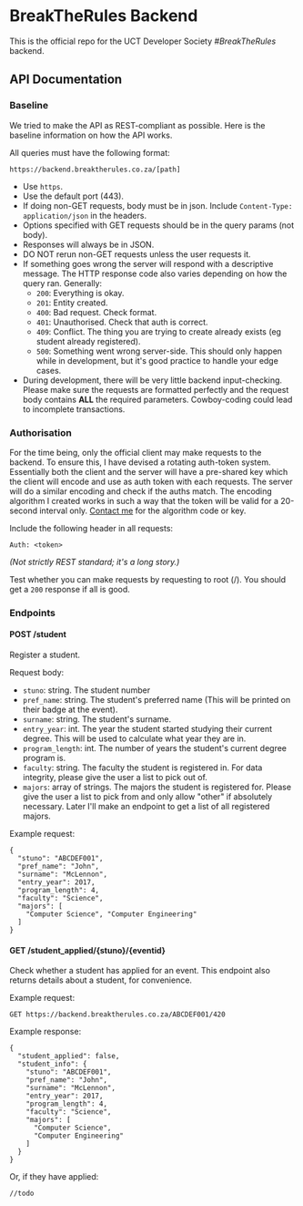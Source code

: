# BreakTheRules Backend

This is the official repo for the UCT Developer Society *\#BreakTheRules* backend.

## API Documentation

### Baseline

We tried to make the API as REST-compliant as possible. Here is the baseline information on how the API works.

All queries must have the following format:

    https://backend.breaktherules.co.za/[path]
    
- Use `https`.
- Use the default port (443).
- If doing non-GET requests, body must be in json. Include `Content-Type: application/json` in the headers.
- Options specified with GET requests should be in the query params (not body).
- Responses will always be in JSON.
- DO NOT rerun non-GET requests unless the user requests it.
- If something goes wrong the server will respond with a descriptive message. The HTTP response code also varies depending on how the query ran. Generally:
    - `200`: Everything is okay.
    - `201`: Entity created.
    - `400`: Bad request. Check format.
    - `401`: Unauthorised. Check that auth is correct.
    - `409`: Conflict. The thing you are trying to create already exists (eg student already registered).
    - `500`: Something went wrong server-side. This should only happen while in development, but it's good practice to handle your edge cases.
- During development, there will be very little backend input-checking. Please make sure the requests are formatted perfectly and the request body contains **ALL** the required parameters. Cowboy-coding could lead to incomplete transactions.

### Authorisation

For the time being, only the official client may make requests to the backend. To ensure this, I have devised a rotating auth-token system. Essentially both the client and the server will have a pre-shared key which the client will encode and use as auth token with each requests. The server will do a similar encoding and check if the auths match. The encoding algorithm I created works in such a way that the token will be valid for a 20-second interval only. [Contact me](mailto:george@rauten.co.za) for the algorithm code or key.

Include the following header in all requests:

    Auth: <token>
    
*(Not strictly REST standard; it's a long story.)*

Test whether you can make requests by requesting to root (/). You should get a `200` response if all is good.

### Endpoints

#### POST /student

Register a student.

Request body:

- `stuno`: string. The student number
- `pref_name`: string. The student's preferred name (This will be printed on their badge at the event).
- `surname`: string. The student's surname.
- `entry_year`: int. The year the student started studying their current degree. This will be used to calculate what year they are in.
- `program_length`: int. The number of years the student's current degree program is.
- `faculty`: string. The faculty the student is registered in. For data integrity, please give the user a list to pick out of.
- `majors`: array of strings. The majors the student is registered for. Please give the user a list to pick from and only allow "other" if absolutely necessary. Later I'll make an endpoint to get a list of all registered majors.

Example request:

    {
      "stuno": "ABCDEF001",
      "pref_name": "John",
      "surname": "McLennon",
      "entry_year": 2017,
      "program_length": 4,
      "faculty": "Science",
      "majors": [
        "Computer Science", "Computer Engineering"
      ]
    }
    
    
#### GET /student_applied/{stuno}/{eventid}

Check whether a student has applied for an event. This endpoint also returns details about a student, for convenience. 

Example request:

    GET https://backend.breaktherules.co.za/ABCDEF001/420
    
Example response:

    {
      "student_applied": false,
      "student_info": {
        "stuno": "ABCDEF001",
        "pref_name": "John",
        "surname": "McLennon",
        "entry_year": 2017,
        "program_length": 4,
        "faculty": "Science",
        "majors": [
          "Computer Science",
          "Computer Engineering"
        ]
      }
    }
    
Or, if they have applied:

    //todo
    


